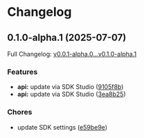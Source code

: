 # Changelog

## 0.1.0-alpha.1 (2025-07-07)

Full Changelog: [v0.0.1-alpha.0...v0.1.0-alpha.1](https://github.com/HongyuS/openHermes-Python-SDK/compare/v0.0.1-alpha.0...v0.1.0-alpha.1)

### Features

* **api:** update via SDK Studio ([9105f8b](https://github.com/HongyuS/openHermes-Python-SDK/commit/9105f8b728d004bab7c049bf491d2132c28327cc))
* **api:** update via SDK Studio ([3ea8b25](https://github.com/HongyuS/openHermes-Python-SDK/commit/3ea8b2545216b7ab831add629b0e4846378ebac3))


### Chores

* update SDK settings ([e59be9e](https://github.com/HongyuS/openHermes-Python-SDK/commit/e59be9ef1847619b9132444cd273e52d1b1b05a1))
